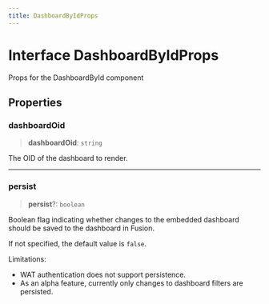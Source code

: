 ```yaml
---
title: DashboardByIdProps
---
```


# Interface DashboardByIdProps

Props for the DashboardById component

## Properties

### dashboardOid

> **dashboardOid**: `string`

The OID of the dashboard to render.

***

### persist <Badge type="alpha" text="Alpha" />

> **persist**?: `boolean`

Boolean flag indicating whether changes to the embedded dashboard should be saved to the dashboard in Fusion.

If not specified, the default value is `false`.

Limitations:
- WAT authentication does not support persistence.
- As an alpha feature, currently only changes to dashboard filters are persisted.
